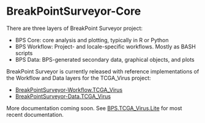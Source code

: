 # BreakPointSurveyor-Core
There are three layers of BreakPoint Surveyor project:

* BPS Core: core analysis and plotting, typically in R or Python
* BPS Workflow: Project- and locale-specific workflows. Mostly as BASH scripts
* BPS Data: BPS-generated secondary data, graphical objects, and plots

BreakPoint Surveyor is currently released with reference implementations of the Workflow and Data layers for the TCGA_Virus project:
* [BreakPointSurveyor-Workflow.TCGA_Virus](https://github.com/ding-lab/BreakPointSurveyor-Workflow.TCGA_Virus)
* [BreakPointSurveyor-Data.TCGA_Virus](https://github.com/ding-lab/BreakPointSurveyor-Data.TCGA_Virus)

More documentation coming soon.  See [BPS.TCGA_Virus.Lite](https://github.com/ding-lab/BPS.TCGA_Virus.Lite) for most recent documentation.
